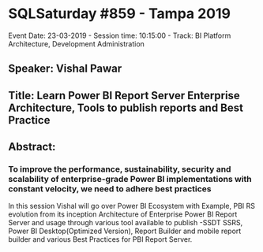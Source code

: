 # SQLSaturday #859 - Tampa 2019
Event Date: 23-03-2019 - Session time: 10:15:00 - Track: BI Platform Architecture, Development  Administration
## Speaker: Vishal Pawar
## Title: Learn Power BI Report Server Enterprise Architecture, Tools to publish reports and Best Practice
## Abstract:
### To improve the performance, sustainability, security and scalability of enterprise-grade Power BI implementations with constant velocity, we need to adhere best practices
In this session Vishal will go over Power BI Ecosystem with Example, PBI RS evolution from its inception Architecture of Enterprise Power BI Report Server and usage through various tool available to publish -SSDT SSRS, Power BI Desktop(Optimized Version), Report Builder and mobile report builder and various Best Practices for PBI Report Server.
